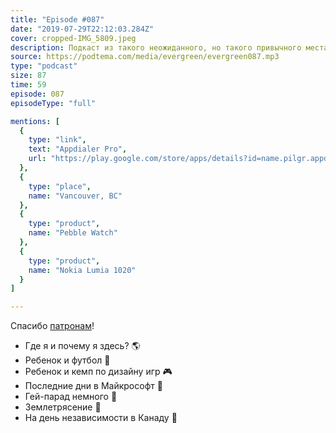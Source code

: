 ```yaml
---
title: "Episode #087"
date: "2019-07-29T22:12:03.284Z"
cover: cropped-IMG_5809.jpeg
description: Подкаст из такого неожиданного, но такого привычного места, где я не записывал подкасты года, наверное, два.
source: https://podtema.com/media/evergreen/evergreen087.mp3
type: "podcast"
size: 87
time: 59
episode: 087
episodeType: "full"

mentions: [
  { 
    type: "link",
    text: "Appdialer Pro",
    url: "https://play.google.com/store/apps/details?id=name.pilgr.appdialer.pro&hl=en_US"
  },
  { 
    type: "place",
    name: "Vancouver, BC"
  },
  { 
    type: "product",
    name: "Pebble Watch"
  },
  { 
    type: "product",
    name: "Nokia Lumia 1020"
  }
]

---
```


Спасибо [патронам](https://patreon.com/podtema)!

- Где я и почему я здесь? 🌎
- Ребенок и футбол 🏈
- Ребенок и кемп по дизайну игр 🎮
- Последние дни в Майкрософт 💾
- Гей-парад немного 🌈
- Землетрясение 🌋
- На день независимости в Канаду 🍁